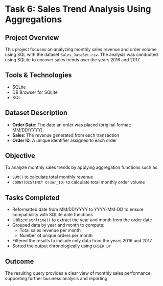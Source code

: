 # Task 6: Sales Trend Analysis Using Aggregations

## Project Overview

This project focuses on analyzing monthly sales revenue and order volume using SQL with the dataset `Sales_DataSet.csv`. The analysis was conducted using SQLite to uncover sales trends over the years 2016 and 2017.

## Tools & Technologies

- SQLite  
- DB Browser for SQLite  
- SQL  

## Dataset Description

- **Order Date**: The date an order was placed (original format: MM/DD/YYYY)  
- **Sales**: The revenue generated from each transaction  
- **Order ID**: A unique identifier assigned to each order  

## Objective

To analyze monthly sales trends by applying aggregation functions such as:

- `SUM()` to calculate total monthly revenue  
- `COUNT(DISTINCT Order_ID)` to calculate total monthly order volume  

## Tasks Completed

- Reformatted date from MM/DD/YYYY to YYYY-MM-DD to ensure compatibility with SQLite date functions  
- Utilized `strftime()` to extract the year and month from the order date  
- Grouped data by year and month to compute:
  - Total sales revenue per month  
  - Number of unique orders per month  
- Filtered the results to include only data from the years 2016 and 2017  
- Sorted the output chronologically using `ORDER BY`  

## Outcome

The resulting query provides a clear view of monthly sales performance, supporting further business analysis and reporting.

